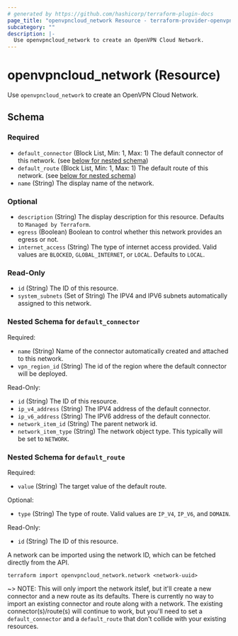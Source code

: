 ```yaml
---
# generated by https://github.com/hashicorp/terraform-plugin-docs
page_title: "openvpncloud_network Resource - terraform-provider-openvpncloud"
subcategory: ""
description: |-
  Use openvpncloud_network to create an OpenVPN Cloud Network.
---
```


# openvpncloud_network (Resource)

Use `openvpncloud_network` to create an OpenVPN Cloud Network.



<!-- schema generated by tfplugindocs -->
## Schema

### Required

- `default_connector` (Block List, Min: 1, Max: 1) The default connector of this network. (see [below for nested schema](#nestedblock--default_connector))
- `default_route` (Block List, Min: 1, Max: 1) The default route of this network. (see [below for nested schema](#nestedblock--default_route))
- `name` (String) The display name of the network.

### Optional

- `description` (String) The display description for this resource. Defaults to `Managed by Terraform`.
- `egress` (Boolean) Boolean to control whether this network provides an egress or not.
- `internet_access` (String) The type of internet access provided. Valid values are `BLOCKED`, `GLOBAL_INTERNET`, or `LOCAL`. Defaults to `LOCAL`.

### Read-Only

- `id` (String) The ID of this resource.
- `system_subnets` (Set of String) The IPV4 and IPV6 subnets automatically assigned to this network.

<a id="nestedblock--default_connector"></a>
### Nested Schema for `default_connector`

Required:

- `name` (String) Name of the connector automatically created and attached to this network.
- `vpn_region_id` (String) The id of the region where the default connector will be deployed.

Read-Only:

- `id` (String) The ID of this resource.
- `ip_v4_address` (String) The IPV4 address of the default connector.
- `ip_v6_address` (String) The IPV6 address of the default connector.
- `network_item_id` (String) The parent network id.
- `network_item_type` (String) The network object type. This typically will be set to `NETWORK`.


<a id="nestedblock--default_route"></a>
### Nested Schema for `default_route`

Required:

- `value` (String) The target value of the default route.

Optional:

- `type` (String) The type of route. Valid values are `IP_V4`, `IP_V6`, and `DOMAIN`.

Read-Only:

- `id` (String) The ID of this resource.

A network can be imported using the network ID, which can be fetched directly from the API.

```
terraform import openvpncloud_network.network <network-uuid>
```

~> NOTE: This will only import the network itslef, but it'll create a new connector and a new route as its defaults. There is currently no way to import an existing connector and route along with a network. The existing connector(s)/route(s) will continue to work, but you'll need to set a `default_connector` and a `default_route` that don't collide with your existing resources.